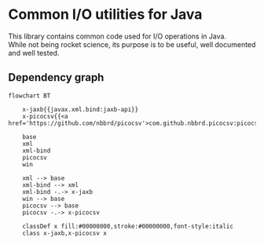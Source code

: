 # Common I/O utilities for Java 

This library contains common code used for I/O operations in Java.  
While not being rocket science, its purpose is to be useful, well documented and well tested.

## Dependency graph

```mermaid
flowchart BT

    x-jaxb{{javax.xml.bind:jaxb-api}}
    x-picocsv{{<a href='https://github.com/nbbrd/picocsv'>com.github.nbbrd.picocsv:picocsv}}

    base
    xml
    xml-bind
    picocsv
    win

    xml --> base
    xml-bind --> xml
    xml-bind -.-> x-jaxb
    win --> base
    picocsv --> base
    picocsv -.-> x-picocsv

    classDef x fill:#00000000,stroke:#00000000,font-style:italic
    class x-jaxb,x-picocsv x
```